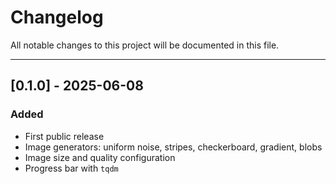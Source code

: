 # Changelog

All notable changes to this project will be documented in this file.

---

## [0.1.0] - 2025-06-08

### Added
- First public release
- Image generators: uniform noise, stripes, checkerboard, gradient, blobs
- Image size and quality configuration
- Progress bar with `tqdm`
